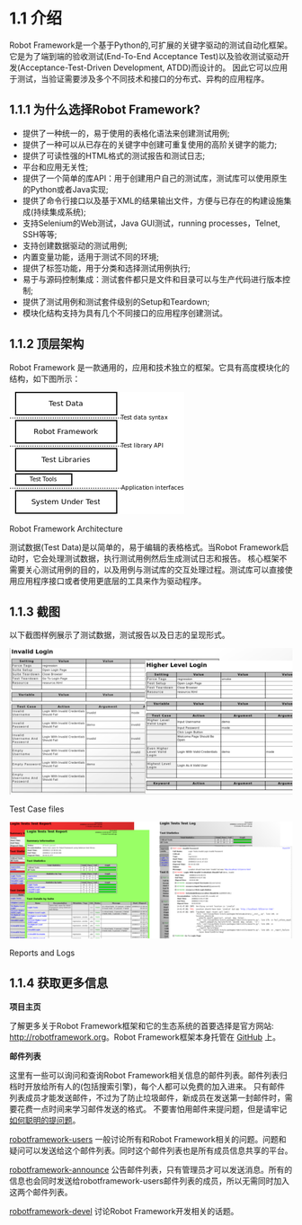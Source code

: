 # 1.1 介绍

Robot Framework是一个基于Python的,可扩展的关键字驱动的测试自动化框架。它是为了端到端的验收测试\(End-To-End Acceptance Test\)以及验收测试驱动开发\(Acceptance-Test-Driven Development, ATDD\)而设计的。
因此它可以应用于测试，当验证需要涉及多个不同技术和接口的分布式、异构的应用程序。


## 1.1.1 为什么选择Robot Framework?

* 提供了一种统一的，易于使用的表格化语法来创建测试用例;
* 提供了一种可以从已存在的关键字中创建可重复使用的高阶关键字的能力;
* 提供了可读性强的HTML格式的测试报告和测试日志;
* 平台和应用无关性;
* 提供了一个简单的库API：用于创建用户自己的测试库，测试库可以使用原生的Python或者Java实现;
* 提供了命令行接口以及基于XML的结果输出文件，方便与已存在的构建设施集成\(持续集成系统\);
* 支持Selenium的Web测试，Java GUI测试，running processes，Telnet, SSH等等;
* 支持创建数据驱动的测试用例;
* 内置变量功能，适用于测试不同的环境;
* 提供了标签功能，用于分类和选择测试用例执行;
* 易于与源码控制集成：测试套件都只是文件和目录可以与生产代码进行版本控制;
* 提供了测试用例和测试套件级别的Setup和Teardown;
* 模块化结构支持为具有几个不同接口的应用程序创建测试。

## 1.1.2 顶层架构

Robot Framework 是一款通用的，应用和技术独立的框架。它具有高度模块化的结构，如下图所示：

![Robot Framework Architecture](./statics/architecture.png)

Robot Framework Architecture

测试数据\(Test Data\)是以简单的，易于编辑的表格格式。当Robot Framework启动时，它会处理测试数据，执行测试用例然后生成测试日志和报告。
核心框架不需要关心测试用例的目的，以及用例与测试库的交互处理过程。测试库可以直接使用应用程序接口或者使用更底层的工具来作为驱动程序。

## 1.1.3 截图

以下截图样例展示了测试数据，测试报告以及日志的呈现形式。

![Test Case files](./statics/testdata_screenshots.png)

Test Case files

![Reports and Logs](./statics/testreport_screenshots.png)

Reports and Logs

## 1.1.4 获取更多信息

**项目主页**

了解更多关于Robot Framework框架和它的生态系统的首要选择是官方网站: [http:\/\/robotframework.org](http://robotframework.org)。Robot Framework框架本身托管在 [GitHub](https://github.com/robotframework/robotframework) 上。

**邮件列表**

这里有一些可以询问和查询Robot Framework相关信息的邮件列表。邮件列表归档时开放给所有人的(包括搜索引擎)，每个人都可以免费的加入进来。
只有邮件列表成员才能发送邮件，不过为了防止垃圾邮件，新成员在发送第一封邮件时，需要花费一点时间来学习邮件发送的格式。
不要害怕用邮件来提问题，但是请牢记[如何聪明的提问题](http://www.catb.org/~esr/faqs/smart-questions.html)。

[robotframework-users](http://groups.google.com/group/robotframework-users)
一般讨论所有和Robot Framework相关的问题。问题和疑问可以发送给这个邮件列表。同时这个邮件列表也是所有成员信息共享的平台。

[robotframework-announce](http://groups.google.com/group/robotframework-announce)
公告邮件列表，只有管理员才可以发送消息。所有的信息也会同时发送给robotframework-users邮件列表的成员，所以无需同时加入这两个邮件列表。

[robotframework-devel](http://groups.google.com/group/robotframework-devel)
讨论Robot Framework开发相关的话题。